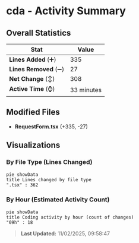 # cda - Activity Summary 

## Overall Statistics

| Stat                   | Value                                                             |
| ---------------------- | ----------------------------------------------------------------- |
| **Lines Added** (➕)   | 335                                          |
| **Lines Removed** (➖) | 27                                        |
| **Net Change** (↕)    | 308                |
| **Active Time** (⌚)   | 33 minutes |


## Modified Files
- **RequestForm.tsx** (+335, -27)

## Visualizations

### By File Type (Lines Changed)

```mermaid
pie showData
title Lines changed by file type
".tsx" : 362
```

### By Hour (Estimated Activity Count)

```mermaid
pie showData
title Coding activity by hour (count of changes)
"09h" : 18
```


> **Last Updated:** 11/02/2025, 09:58:47